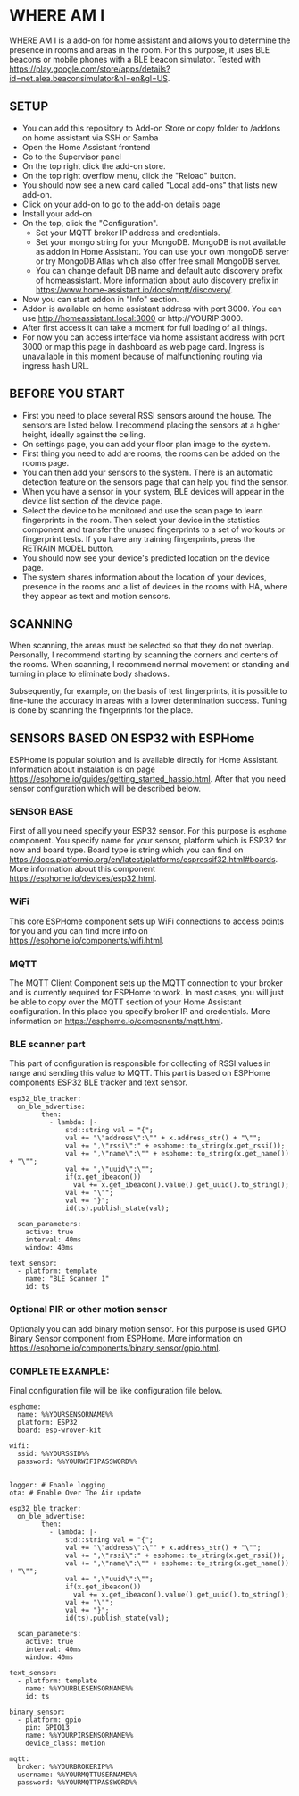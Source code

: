  # WHERE AM I
WHERE AM I is a add-on for home assistant and allows you to determine the presence in rooms and areas in the room. For this purpose, it uses BLE beacons or mobile phones with a BLE beacon simulator. Tested with https://play.google.com/store/apps/details?id=net.alea.beaconsimulator&hl=en&gl=US. 

 ## SETUP
- You can add this repository to Add-on Store or copy folder to /addons on home assistant via SSH or Samba 
- Open the Home Assistant frontend
- Go to the Supervisor panel
- On the top right click the add-on store.
- On the top right overflow menu, click the "Reload" button.
- You should now see a new card called "Local add-ons" that lists new add-on.
- Click on your add-on to go to the add-on details page
- Install your add-on
- On the top, click the "Configuration".
    - Set your MQTT broker IP address and credentials.
    - Set your mongo string for your MongoDB. MongoDB is not available as addon in Home Assistant. You can use your own mongoDB server or try MongoDB Atlas which also offer free small MongoDB server.
    - You can change default DB name and default auto discovery prefix of homeassistant. More information about auto discovery prefix in https://www.home-assistant.io/docs/mqtt/discovery/.
- Now you can start addon in "Info" section.
- Addon is available on home assistant address with port 3000. You can use http://homeassistant.local:3000 or http://YOURIP:3000.
- After first access it can take a moment for full loading of all things.
- For now you can access interface via home assistant address with port 3000 or map this page in dashboard as web page card. Ingress is unavailable in this moment because of malfunctioning routing via ingress hash URL.

## BEFORE YOU START
- First you need to place several RSSI sensors around the house. The sensors are listed below. I recommend placing the sensors at a higher height, ideally against the ceiling. 
- On settings page, you can add your floor plan image to the system.
- First thing you need to add are rooms, the rooms can be added on the rooms page.
- You can then add your sensors to the system. There is an automatic detection feature on the sensors page that can help you find the sensor.
- When you have a sensor in your system, BLE devices will appear in the device list section of the device page. 
- Select the device to be monitored and use the scan page to learn fingerprints in the room. Then select your device in the statistics component and transfer the unused fingerprints to a set of workouts or fingerprint tests. If you have any training fingerprints, press the RETRAIN MODEL button.
- You should now see your device's predicted location on the device page.
- The system shares information about the location of your devices, presence in the rooms and a list of devices in the rooms with HA, where they appear as text and motion sensors. 

## SCANNING
When scanning, the areas must be selected so that they do not overlap. Personally, I recommend starting by scanning the corners and centers of the rooms. When scanning, I recommend normal movement or standing and turning in place to eliminate body shadows.

Subsequently, for example, on the basis of test fingerprints, it is possible to fine-tune the accuracy in areas with a lower determination success. Tuning is done by scanning the fingerprints for the place.


## SENSORS BASED ON ESP32 with ESPHome
ESPHome is popular solution and is available directly for Home Assistant. Information about instalation is on page https://esphome.io/guides/getting_started_hassio.html. After that you need sensor configuration which will be described below.

### SENSOR BASE
First of all you need specify your ESP32 sensor. For this purpose is `esphome` component. You specify name for your sensor, platform which is ESP32 for now and board type. Board type is string which you can find on https://docs.platformio.org/en/latest/platforms/espressif32.html#boards. More information about this component https://esphome.io/devices/esp32.html.

### WiFi
This core ESPHome component sets up WiFi connections to access points for you and you can find more info on https://esphome.io/components/wifi.html. 

### MQTT
The MQTT Client Component sets up the MQTT connection to your broker and is currently required for ESPHome to work. In most cases, you will just be able to copy over the MQTT section of your Home Assistant configuration. In this place you specify broker IP and credentials. More information on https://esphome.io/components/mqtt.html.

### BLE scanner part
This part of configuration is responsible for collecting of RSSI values in range and sending this value to MQTT. This part is based on ESPHome components ESP32 BLE tracker and text sensor.

```
esp32_ble_tracker:
  on_ble_advertise:
        then:
          - lambda: |-
              std::string val = "{";
              val += "\"address\":\"" + x.address_str() + "\"";
              val += ",\"rssi\":" + esphome::to_string(x.get_rssi());
              val += ",\"name\":\"" + esphome::to_string(x.get_name()) + "\"";
              val += ",\"uuid\":\"";
              if(x.get_ibeacon())
                val += x.get_ibeacon().value().get_uuid().to_string();
              val += "\"";
              val += "}";
              id(ts).publish_state(val);
              
  scan_parameters:
    active: true
    interval: 40ms
    window: 40ms

text_sensor:
  - platform: template
    name: "BLE Scanner 1"
    id: ts
```
### Optional PIR or other motion sensor
Optionaly you can add binary motion sensor. For this purpose is used GPIO Binary Sensor component from ESPHome. More information on https://esphome.io/components/binary_sensor/gpio.html.


### COMPLETE EXAMPLE:
Final configuration file will be like configuration file below.
```
esphome:
  name: %%YOURSENSORNAME%%
  platform: ESP32
  board: esp-wrover-kit

wifi:
  ssid: %%YOURSSID%%
  password: %%YOURWIFIPASSWORD%%


logger: # Enable logging
ota: # Enable Over The Air update

esp32_ble_tracker:
  on_ble_advertise:
        then:
          - lambda: |-
              std::string val = "{";
              val += "\"address\":\"" + x.address_str() + "\"";
              val += ",\"rssi\":" + esphome::to_string(x.get_rssi());
              val += ",\"name\":\"" + esphome::to_string(x.get_name()) + "\"";
              val += ",\"uuid\":\"";
              if(x.get_ibeacon())
                val += x.get_ibeacon().value().get_uuid().to_string();
              val += "\"";
              val += "}";
              id(ts).publish_state(val);
              
  scan_parameters:
    active: true
    interval: 40ms
    window: 40ms

text_sensor:
  - platform: template
    name: %%YOURBLESENSORNAME%%
    id: ts
    
binary_sensor:
  - platform: gpio
    pin: GPIO13
    name: %%YOURPIRSENSORNAME%%
    device_class: motion
    
mqtt:
  broker: %%YOURBROKERIP%%
  username: %%YOURMQTTUSERNAME%%
  password: %%YOURMQTTPASSWORD%%
```